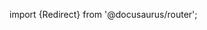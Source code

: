import {Redirect} from '@docusaurus/router';

<Redirect to="/2.0/docs/library/setup/accessing-the-code" />